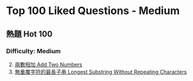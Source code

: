 # Top 100 Liked Questions - Medium
## 熱題 Hot 100

### Difficulty: Medium
002. [兩數相加 Add Two Numbers](https://github.com/Kuan-HC/LeetCode/blob/main/Top100LikedQuestions/002_Add_Two_Numbers.md)
003. [無重覆字符的最長子串 Longest Substring Without Repeating Characters](https://github.com/Kuan-HC/LeetCode/blob/main/Top100LikedQuestions/003_Longest_Substring_Without_Repeating_Characters.md)








